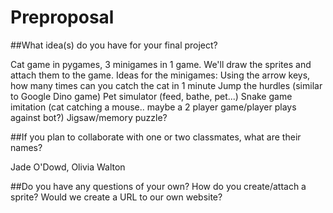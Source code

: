 # Preproposal

##What idea(s) do you have for your final project?

Cat game in pygames,  3 minigames in  1 game. We'll draw the sprites and attach them to the game. 
Ideas for the minigames: Using the arrow keys, how many times can you catch the cat in 1 minute
Jump the hurdles (similar to Google Dino game)
Pet simulator (feed, bathe, pet...)
Snake game imitation (cat catching a mouse.. maybe a 2 player game/player plays against bot?)
Jigsaw/memory puzzle?


##If you plan to collaborate with one or two classmates, what are their names?

Jade O'Dowd, Olivia Walton

##Do you have any questions of your own?
How do you create/attach a sprite?
Would we create a URL to our own website?
